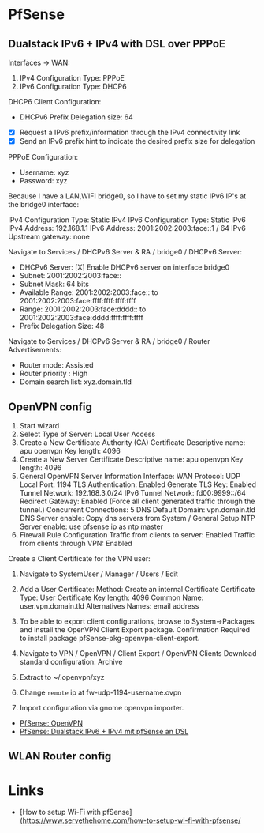 # PfSense

## Dualstack IPv6 + IPv4 with DSL over PPPoE

Interfaces -> WAN:

1. IPv4 Configuration Type: PPPoE
2. IPv6 Configuration Type: DHCP6

DHCP6 Client Configuration:

* DHCPv6 Prefix Delegation size: 64
* [X] Request a IPv6 prefix/information through the IPv4 connectivity link
* [X] Send an IPv6 prefix hint to indicate the desired prefix size for delegation

PPPoE Configuration:

* Username: xyz
* Password: xyz

Because I have a LAN,WIFI bridge0, so I have to set my static IPv6 IP's at
the bridge0 interface:

IPv4 Configuration Type: Static IPv4
IPv6 Configuration Type: Static IPv6
IPv4 Address: 192.168.1.1
IPv6 Address: 2001:2002:2003:face::1 / 64
IPv6 Upstream gateway: none

Navigate to Services / DHCPv6 Server & RA / bridge0 / DHCPv6 Server:

* DHCPv6 Server: [X] Enable DHCPv6 server on interface bridge0
* Subnet: 2001:2002:2003:face::
* Subnet Mask: 64 bits
* Available Range: 2001:2002:2003:face:: to 2001:2002:2003:face:ffff:ffff:ffff:ffff
* Range: 2001:2002:2003:face:dddd::  to 2001:2002:2003:face:dddd:ffff:ffff:ffff
* Prefix Delegation Size: 48

Navigate to Services / DHCPv6 Server & RA / bridge0 / Router Advertisements:

* Router mode: Assisted
* Router priority : High
* Domain search list: xyz.domain.tld

## OpenVPN config

1. Start wizard
2. Select Type of Server: Local User Access
3. Create a New Certificate Authority (CA) Certificate
   Descriptive name: apu openvpn
   Key length: 4096
4. Create a New Server Certificate
   Descriptive name: apu openvpn
   Key length: 4096
5. General OpenVPN Server Information
   Interface: WAN
   Protocol: UDP
   Local Port: 1194
   TLS Authentication: Enabled
   Generate TLS Key: Enabled
   Tunnel Network: 192.168.3.0/24
   IPv6 Tunnel Network: fd00:9999::/64
   Redirect Gateway: Enabled
   (Force all client generated traffic through the tunnel.)
   Concurrent Connections: 5
   DNS Default Domain: vpn.domain.tld
   DNS Server enable: Copy dns servers from System / General Setup
   NTP Server enable: use pfsense ip as ntp master
6. Firewall Rule Configuration
   Traffic from clients to server: Enabled
   Traffic from clients through VPN: Enabled

Create a Client Certificate for the VPN user:

1. Navigate to SystemUser / Manager / Users / Edit 

2. Add a User Certificate:
   Method: Create an internal Certificate
   Certificate Type: User Certificate
   Key length: 4096
   Common Name: user.vpn.domain.tld
   Alternatives Names: email address

3. To be able to export client configurations, browse to System->Packages and install the OpenVPN Client Export package. Confirmation Required to install package pfSense-pkg-openvpn-client-export.

4. Navigate to VPN / OpenVPN / Client Export / OpenVPN Clients
   Download standard configuration: Archive

6. Extract to ~/.openvpn/xyz

7. Change `remote` ip at fw-udp-1194-username.ovpn

8. Import configuration via gnome openvpn importer.

* [PfSense: OpenVPN](https://doc.pfsense.org/index.php/Category:OpenVPN)
* [PfSense: Dualstack IPv6 + IPv4 mit pfSense an DSL](https://moerbst.wordpress.com/2016/07/31/ipv6mit-pfsense-an-dsl-der-telekom/)

## WLAN Router config

# Links

* [How to setup Wi-Fi with pfSense](https://www.servethehome.com/how-to-setup-wi-fi-with-pfsense/
